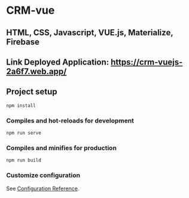 # CRM-vue 

## HTML, CSS, Javascript, VUE.js, Materialize, Firebase 

## Link Deployed Application: https://crm-vuejs-2a6f7.web.app/

## Project setup
```
npm install
```

### Compiles and hot-reloads for development
```
npm run serve
```

### Compiles and minifies for production
```
npm run build
```

### Customize configuration
See [Configuration Reference](https://cli.vuejs.org/config/).
